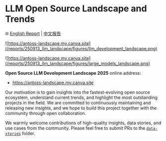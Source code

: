 # LLM Open Source Landscape and Trends

🌐️ [English Report](/reports/250527_llm_landscape/250527_llm_report_en.md) | [中文报告](/reports/250527_llm_landscape/250527_llm_report_cn.md)

![https://antoss-landscape.my.canva.site](/reports/250913_llm_landscape/figures/llm_development_landscape.png)

![https://antoss-landscape.my.canva.site](/reports/250913_llm_landscape/figures/large_models_landscape.png)




**Open Source LLM Development Landscape 2025** online address: 

- https://antoss-landscape.my.canva.site

Our motivation is to gain insights into the fastest-evolving open source ecosystem, understand current trends, and highlight the most outstanding projects in the field. We are committed to continuously maintaining and releasing new insights, and we hope to build this project together with the community through open collaboration.

We warmly welcome contributions of high-quality insights, data stories, and use cases from the community. Please feel free to submit PRs to the [`data-stories`](./data-stories) folder.



